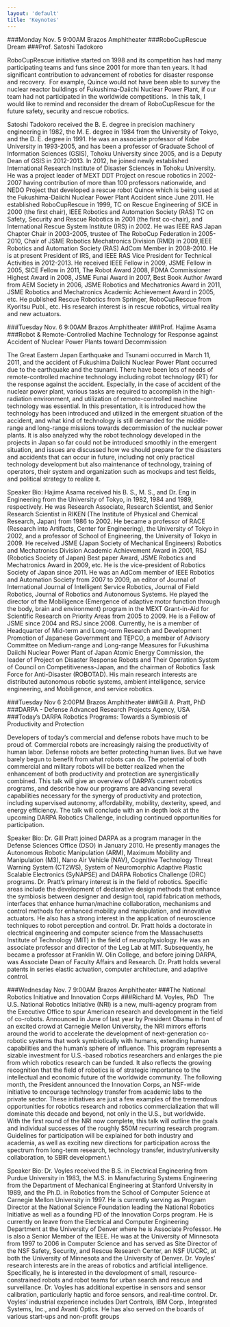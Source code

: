 ```yaml
---
layout: 'default'
title: 'Keynotes'
---
```


###Monday Nov. 5 9:00AM Brazos Amphitheater
###RoboCupRescue Dream
###Prof. Satoshi Tadokoro

RoboCupRescue initiative started on 1998 and its competition has had many participating teams and funs since 2001 for more than ten years. It had significant contribution to advancement of robotics for disaster response and recovery.  For example, Quince would not have been able to survey the nuclear reactor buildings of Fukushima-Daiichi Nuclear Power Plant, if our team had not participated in the worldwide competitions.  In this talk, I would like to remind and reconsider the dream of RoboCupRescue for the future safety, security and rescue robotics.

Satoshi Tadokoro received the B. E. degree in precision machinery engineering in 1982, the M. E. degree in 1984 from the University of Tokyo, and the D. E. degree in 1991. He was an associate professor of Kobe University in 1993-2005, and has been a professor of Graduate School of Information Sciences (GSIS), Tohoku University since 2005, and is a Deputy Dean of GSIS in 2012-2013. In 2012, he joined newly established International Research Institute of Disaster Sciences in Tohoku University. He was a project leader of MEXT DDT Project on rescue robotics in 2002-2007 having contribution of more than 100 professors nationwide, and NEDO Project that developed a rescue robot Quince which is being used at the Fukushima-Daiichi Nuclear Power Plant Accident since June 2011. He established RoboCupRescue in 1999, TC on Rescue Engineering of SICE in 2000 (the first chair), IEEE Robotics and Automation Society (RAS) TC on Safety, Security and Rescue Robotics in 2001 (the first co-chair), and International Rescue System Institute (IRS) in 2002. He was IEEE RAS Japan Chapter Chair in 2003-2005, trustee of The RoboCup Federation in 2005-2010, Chair of JSME Robotics Mechatronics Division (RMD) in 2009,IEEE Robotics and Automation Society (RAS) AdCom Member in 2008-2010. He is at present President of IRS, and IEEE RAS Vice President for Technical Activities in 2012-2013. He received IEEE Fellow in 2009, JSME Fellow in 2005, SICE Fellow in 2011, The Robot Award 2008, FDMA Commissioner Highest Award in 2008, JSME Funai Award in 2007, Best Book Author Award from AEM Society in 2006, JSME Robotics and Mechatronics Award in 2011, JSME Robotics and Mechatronics Academic Achievement Award in 2005, etc. He published Rescue Robotics from Springer, RoboCupRescue from Kyoritsu Publ., etc. His research interest is in rescue robotics, virtual reality and new actuators.

###Tuesday Nov. 6 9:00AM Brazos Amphitheater
###Prof. Hajime Asama
###Robot & Remote-Controlled Machine Technology for Response against Accident of Nuclear Power Plants toward Decommission 

The Great Eastern Japan Earthquake and Tsunami occurred in March 11, 2011, and the accident of Fukushima Daiichi Nuclear Power Plant occurred due to the earthquake and the tsunami. There have been lots of needs of remote-controlled machine technology including robot technology (RT) for the response against the accident. Especially, in the case of accident of the nuclear power plant, various tasks are required to accomplish in the high-radiation environment, and utilization of remote-controlled machine technology was essential. In this presentation, it is introduced how the technology has been introduced and utilized in the emergent situation of the accident, and what kind of technology is still demanded for the middle-range and long-range missions towards decommission of the nuclear power plants. It is also analyzed why the robot technology developed in the projects in Japan so far could not be introduced smoothly in the emergent situation, and issues are discussed how we should prepare for the disasters and accidents that can occur in future, including not only practical technology development but also maintenance of technology, training of operators, their system and organization such as mockups and test fields, and political strategy to realize it.

Speaker Bio: Hajime Asama received his B. S., M. S., and Dr. Eng in Engineering from the University of Tokyo, in 1982, 1984 and 1989, respectively. He was Research Associate, Research Scientist, and Senior Research Scientist in RIKEN (The Institute of Physical and Chemical Research, Japan) from 1986 to 2002. He became a professor of RACE (Research into Artifacts, Center for Engineering), the University of Tokyo in 2002, and a professor of School of Engineering, the University of Tokyo in 2009. He received JSME (Japan Society of Mechanical Engineers) Robotics and Mechatronics Division Academic Achievement Award in 2001, RSJ (Robotics Society of Japan) Best paper Award, JSME Robotics and Mechatronics Award in 2009, etc. He is the vice-president of Robotics Society of Japan since 2011. He was an AdCom member of IEEE Robotics and Automation Society from 2007 to 2009, an editor of Journal of International Journal of Intelligent Service Robotics, Journal of Field Robotics, Journal of Robotics and Autonomous Systems. He played the director of the Mobiligence (Emergence of adaptive motor function through the body, brain and environment) program in the MEXT Grant-in-Aid for Scientific Research on Priority Areas from 2005 to 2009. He is a Fellow of JSME since 2004 and RSJ since 2008. Currently, he is a member of Headquarter of Mid-term and Long-term Research and Development Promotion of Japanese Government and TEPCO, a member of Advisory Committee on Medium-range and Long-range Measures for Fukushima Daiichi Nuclear Power Plant of Japan Atomic Energy Commission, the leader of Project on Disaster Response Robots and Their Operation System of Council on Competitiveness-Japan, and the chairman of Robotics Task Force for Anti-Disaster (ROBOTAD). His main research interests are distributed autonomous robotic systems, ambient intelligence, service engineering, and Mobiligence, and service robotics.

###Tuesday Nov 6 2:00PM Brazos Amphitheater
###Gill A. Pratt, PhD
###DARPA - Defense Advanced Research Projects Agency, USA
###Today’s DARPA Robotics Programs: Towards a Symbiosis of Productivity and Protection

Developers of today’s commercial and defense robots have much to be proud of. Commercial robots are increasingly raising the productivity of human labor. Defense robots are better protecting human lives. But we have barely begun to benefit from what robots can do. The potential of both commercial and military robots will be better realized when the enhancement of both productivity and protection are synergistically combined. This talk will give an overview of DARPA’s current robotics programs, and describe how our programs are advancing several capabilities necessary for the synergy of productivity and protection, including supervised autonomy, affordability, mobility, dexterity, speed, and energy efficiency. The talk will conclude with an in depth look at the upcoming DARPA Robotics Challenge, including continued opportunities for participation.

Speaker Bio: Dr. Gill Pratt joined DARPA as a program manager in the Defense Sciences Office (DSO) in January 2010. He presently manages the Autonomous Robotic Manipulation (ARM), Maximum Mobility and Manipulation (M3), Nano Air Vehicle (NAV), Cognitive Technology Threat Warning System (CT2WS), System of Neuromorphic Adaptive Plastic Scalable Electronics (SyNAPSE) and DARPA Robotics Challenge (DRC) programs.
Dr. Pratt’s primary interest is in the field of robotics. Specific areas include the development of declarative design methods that enhance the symbiosis between designer and design tool, rapid fabrication methods, interfaces that enhance human/machine collaboration, mechanisms and control methods for enhanced mobility and manipulation, and innovative actuators. He also has a strong interest in the application of neuroscience techniques to robot perception and control.
Dr. Pratt holds a doctorate in electrical engineering and computer science from the Massachusetts Institute of Technology (MIT) in the field of neurophysiology. He was an associate professor and director of the Leg Lab at MIT. Subsequently, he became a professor at Franklin W. Olin College, and before joining DARPA, was Associate Dean of Faculty Affairs and Research. Dr. Pratt holds several patents in series elastic actuation, computer architecture, and adaptive control.

###Wednesday Nov. 7 9:00AM Brazos Amphitheater
###The National Robotics Initiative and Innovation Corps
###Richard M. Voyles, PhD
 
The U.S. National Robotics Initiative (NRI) is a new, multi-agency program from the Executive Office to spur American research and development in the field of co-robots. Announced in June of last year by President Obama in front of an excited crowd at Carnegie Mellon University, the NRI mirrors efforts around the world to accelerate the development of next-generation co-robotic systems that work symbiotically with humans, extending human capabilities and the human’s sphere of influence. This program represents a sizable investment for U.S.-based robotics researchers and enlarges the pie from which robotics research can be funded. It also reflects the growing recognition that the field of robotics is of strategic importance to the intellectual and economic future of the worldwide community. The following month, the President announced the Innovation Corps, an NSF-wide initiative to encourage technology transfer from academic labs to the private sector. These initiatives are just a few examples of the tremendous opportunities for robotics research and robotics commercialization that will dominate this decade and beyond, not only in the U.S., but worldwide.
 
With the first round of the NRI now complete, this talk will outline the goals and individual successes of the roughly $50M recurring research program. Guidelines for participation will be explained for both industry and academia, as well as exciting new directions for participation across the spectrum from long-term research, technology transfer, industry/university collaboration, to SBIR development.\

Speaker Bio: Dr. Voyles received the B.S. in Electrical Engineering from Purdue University in 1983, the M.S. in Manufacturing Systems Engineering from the Department of Mechanical Engineering at Stanford University in 1989, and the Ph.D. in Robotics from the School of Computer Science at Carnegie Mellon University in 1997. He is currently serving as Program Director at the National Science Foundation leading the National Robotics Initiative as well as a founding PD of the Innovation Corps program. He is currently on leave from the Electrical and Computer Engineering Department at the University of Denver where he is Associate Professor. He is also a Senior Member of the IEEE. He was at the University of Minnesota from 1997 to 2006 in Computer Science and has served as Site Director of the NSF Safety, Security, and Rescue Research Center, an NSF I/UCRC, at both the University of Minnesota and the University of Denver. Dr. Voyles’ research interests are in the areas of robotics and artificial intelligence. Specifically, he is interested in the development of small, resource-constrained robots and robot teams for urban search and rescue and surveillance. Dr. Voyles has additional expertise in sensors and sensor calibration, particularly haptic and force sensors, and real-time control. Dr. Voyles’ industrial experience includes Dart Controls, IBM Corp., Integrated Systems, Inc., and Avanti Optics. He has also served on the boards of various start-ups and non-profit groups